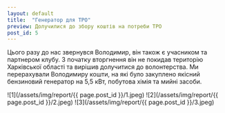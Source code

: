 ```yaml
---
layout: default
title:  "Генератор для ТРО"
preview: Долучилися до збору коштів на потреби ТРО
post_id: 5
---
```


Цього разу до нас звернувся Володимир, він також є учасником та партнером клубу. З початку вторгнення він не покидав територію Харківської області та вирішив долучитися до волонтерства. Ми перерахували Володимиру кошти, на які було закуплено якісний бензиновий генератор на 5,5 кВт, побутова хімія та мийні засоби. 

![1](/assets/img/report/{{ page.post_id }}/1.jpeg)
![2](/assets/img/report/{{ page.post_id }}/2.jpeg)
![3](/assets/img/report/{{ page.post_id }}/3.jpeg)
